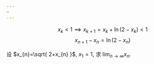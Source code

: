 ```yaml
---
~
---
```

$$
x_{k} < 1\implies x_{k+1} = x_{k} + \ln(2-x_{k}) < 1
$$
$$
x_{n+1}-x_{n} = \ln(2-x_{n})
$$

设 $x_{n}=\sqrt{ 2+x_{n} }$, $x_{1}=1$, 求 $\lim_{ n \to \infty }x_{n}$.
